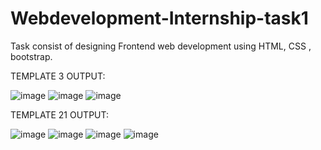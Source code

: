# Webdevelopment-Internship-task1
Task consist of designing Frontend web development using HTML, CSS , bootstrap.

TEMPLATE 3 OUTPUT:

![image](https://user-images.githubusercontent.com/85191407/123688725-fe0a7600-d86f-11eb-9309-76cf10085067.png)
![image](https://user-images.githubusercontent.com/85191407/123689268-a9b3c600-d870-11eb-90ba-b80598fe70a5.png)
![image](https://user-images.githubusercontent.com/85191407/123688844-285c3380-d870-11eb-90b9-431d6146906b.png)


TEMPLATE 21 OUTPUT:

![image](https://user-images.githubusercontent.com/85191407/123689458-dff14580-d870-11eb-83ab-972e700f1a83.png)
![image](https://user-images.githubusercontent.com/85191407/123689523-f13a5200-d870-11eb-8a7a-34689543cd9b.png)
![image](https://user-images.githubusercontent.com/85191407/123689660-1929b580-d871-11eb-9d48-a96848c834e1.png)
![image](https://user-images.githubusercontent.com/85191407/123689700-25157780-d871-11eb-8e17-3b8d87596faa.png)
